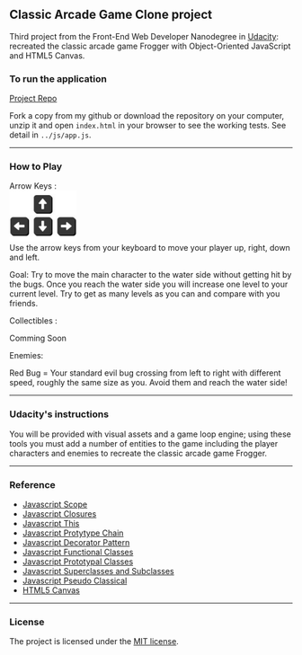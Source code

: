 ## Classic Arcade Game Clone project

Third project from the Front-End Web Developer Nanodegree in <a href="https://www.udacity.com" target="_blank">Udacity</a>:
<br>
recreated the classic arcade game Frogger with Object-Oriented JavaScript and HTML5 Canvas. 

### To run the application

[Project Repo](https://github.com/markchen555/Classic-Arcade-Game-Clone-Project)

Fork a copy from my github or download the repository on your computer, unzip it and open `index.html` in your browser to see the working tests. See detail in `../js/app.js`. 

---

### How to Play 

Arrow Keys :
<br><img src="images/arrows.jpg" width="120"><br>
Use the arrow keys from your keyboard to move your player up, right, down and left.

Goal: Try to move the main character to the water side without getting hit by the bugs. Once you reach the water side you will increase one level to your current level. Try to get as many levels as you can and compare with you friends.  

Collectibles :

Comming Soon

Enemies:

Red Bug = Your standard evil bug crossing from left to right with different speed, roughly the same size as you. Avoid them and reach the water side!

---

### Udacity's instructions

You will be provided with visual assets and a game loop engine; using these tools you must add a number of entities to the game including the player characters and enemies to recreate the classic arcade game Frogger.

---

### Reference

- [Javascript Scope](http://www.w3schools.com/js/js_scope.asp)
- [Javascript Closures](https://developer.mozilla.org/en-US/docs/Web/JavaScript/Closures)
- [Javascript This](https://developer.mozilla.org/en-US/docs/Web/JavaScript/Reference/Operators/this)
- [Javascript Protytype Chain](https://developer.mozilla.org/en-US/docs/Web/JavaScript/Inheritance_and_the_prototype_chain)
- [Javascript Decorator Pattern](https://addyosmani.com/blog/decorator-pattern/)
- [Javascript Functional Classes](http://www.thegreatcodeadventure.com/javascripts-functional-class-pattern/)
- [Javascript Prototypal Classes](http://www.w3schools.com/js/js_object_prototypes.asp)
- [Javascript Superclasses and Subclasses](http://www.javascriptkit.com/javatutors/oopjs3.shtml)
- [Javascript Pseudo Classical](http://javascript.info/tutorial/pseudo-classical-pattern)
- [HTML5 Canvas](http://www.w3schools.com/html/html5_canvas.asp)

---

### License

The project is licensed under the [MIT license](license.txt).
